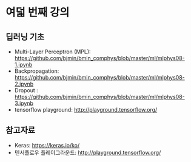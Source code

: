 # 여덟 번째 강의

## 딥러닝 기초

* Multi-Layer Perceptron (MPL): https://github.com/bjmin/bmin_comphys/blob/master/ml/mlphys08-1.ipynb
* Backpropagation: https://github.com/bjmin/bmin_comphys/blob/master/ml/mlphys08-2.ipynb
* Dropout : https://github.com/bjmin/bmin_comphys/blob/master/ml/mlphys08-3.ipynb
* tensorflow playground: http://playground.tensorflow.org/


## 참고자료
* Keras: https://keras.io/ko/
* 텐서플로우 플레이그라운드: http://playground.tensorflow.org/
